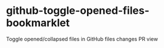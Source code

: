 # github-toggle-opened-files-bookmarklet
Toggle opened/collapsed files in GitHub files changes PR view
